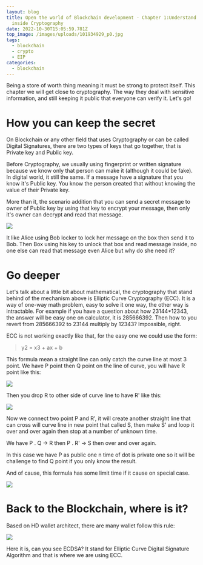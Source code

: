 ```yaml
---
layout: blog
title: Open the world of Blockchain development - Chapter 1:Understand the math
  inside Cryptography
date: 2022-10-30T15:05:59.781Z
top_image: /images/uploads/101934929_p0.jpg
tags:
  - blockchain
  - crypto
  - EIP
categories:
  - blockchain
---
```

Being a store of worth thing meaning it must be strong to protect itself. This chapter we will get close to cryptography. The way they deal with sensitive information, and still keeping it public that everyone can verify it. Let's go!

<!-- more -->

# How you can keep the secret

On Blockchain or any other field that uses Cryptography or can be called Digital Signatures, there are two types of keys that go together, that is Private key and Public key.

Before Cryptography, we usually using fingerprint or written signature because we know only that person can make it (although it could be fake). In digital world, it still the same. If a message have a signature that you know it's Public key. You know the person created that without knowing the value of their Private key.

More than it, the scenario addition that you can send a secret message to owner of Public key by using that key to encrypt your message, then only it's owner can decrypt and read that message.

![](https://www.simplilearn.com/ice9/free_resources_article_thumb/alice.PNG)

It like Alice using Bob locker to lock her message on the box then send it to Bob. Then Box using his key to unlock that box and read message inside, no one else can read that message even Alice but why do she need it?

# Go deeper

Let's talk about a little bit about mathematical, the cryptography that stand behind of the mechanism above is Elliptic Curve Cryptography (ECC). It is a way of one-way math problem, easy to solve it one way, the other way is intractable. For example if you have a question about how 23144*12343, the answer will be easy one on calculator, it is 285666392. Then how to you revert from 285666392 to 23144 multiply by 12343? Impossible, right. 

ECC is not working exactly like that, for the easy one we could use the form:

> y2 = x3 + ax + b

This formula mean a straight line can only catch the curve line at most 3 point. We have P point then Q point on the line of curve, you will have R point like this:

![](https://matt-rickard.ghost.io/content/images/2022/03/Screen-Shot-2022-03-26-at-10.20.33-AM.png)

Then you drop R to other side of curve line to have R' like this:

![](https://matt-rickard.ghost.io/content/images/2022/03/Screen-Shot-2022-03-26-at-10.20.40-AM.png)

Now we connect two point P and R', it will create another straight line that can cross will curve line in new point that called S, then make S' and loop it over and over again then stop at a number of unknown time.

We have P . Q -> R then P . R' -> S then over and over again.

In this case we have P as public one n time of dot is private one so it will be challenge to find Q point if you only know the result.

And of cause, this formula has some limit time if it cause on special case.

![](https://matt-rickard.ghost.io/content/images/2022/03/Screen-Shot-2022-03-26-at-10.20.58-AM.png)

# Back to the Blockchain, where is it?

﻿Based on HD wallet architect, there are many wallet follow this rule:

![](/images/uploads/hd-wallet.drawio.png)

Here it is, can you see ECDSA? It stand for Elliptic Curve Digital Signature Algorithm and that is where we are using ECC.